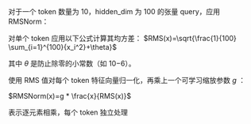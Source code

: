 对于一个 token 数量为 10，hidden_dim 为 100 的张量 query，应用 RMSNorm：

对单个 token 应用以下公式计算其均方差： $RMS(x)=\sqrt{\frac{1}{100} \sum_{i=1}^{100}{x_i^2}+\theta}​$

其中 $\theta$ 是防止除零的小常数（如 10−6）。

使用 RMS 值对每个 token 特征向量归一化，再乘上一个可学习缩放参数 $g$ ：

$RMSNorm(x)=g * \frac{x}{RMS(x)}$

表示逐元素相乘，每个 token 独立处理
